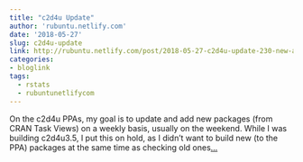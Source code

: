 ```yaml
---
title: "c2d4u Update"
author: 'rubuntu.netlify.com'
date: '2018-05-27'
slug: c2d4u-update
link: http://rubuntu.netlify.com/post/2018-05-27-c2d4u-update-230-new-and-updated-pacakges/
categories:
- bloglink
tags:
  - rstats
  - rubuntunetlifycom
---
```


On the c2d4u PPAs, my goal is to update and add new packages (from CRAN Task Views) on a weekly basis, usually on the weekend. While I was building c2d4u3.5, I put this on hold, as I didn’t want to build new (to the PPA) packages at the same time as checking old ones[... <i class="fas fa-external-link-alt"></i>](http://rubuntu.netlify.com/post/2018-05-27-c2d4u-update-230-new-and-updated-pacakges/)

